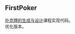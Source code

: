 ## FirstPoker

[扑克牌的生成与设计](https://www.bycwedu.com/customize/1029383542/play?v=1550605630)课程实现代码。  
优化版本。
